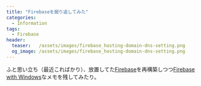 ```yaml
---
title: "Firebaseを掘り返してみた"
categories:
  - Information
tags:
  - Firebase
header:
  teaser:   /assets/images/firebase_hosting-domain-dns-setting.png
  og_image: /assets/images/firebase_hosting-domain-dns-setting.png
---
```

ふと思い立ち（最近こればかり）、放置してた[Firebase](https://firebase.google.com/)を再構築しつつ[Firebase with Windows](/misc/firebase/)なメモを残してみたり。